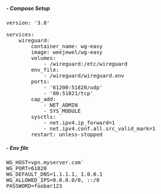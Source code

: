 ##### - Compose Setup

<pre>
version: '3.8'

services:
    wireguard:
        container_name: wg-easy
        image: weejewel/wg-easy
        volumes:
            - /wireguard:/etc/wireguard
        env_file:
            - /wireguard/wireguard.env
        ports:
            - '61200:51820/udp'
            - '80:51821/tcp'
        cap_add:
            - NET_ADMIN
            - SYS_MODULE
        sysctls:
            - net.ipv4.ip_forward=1
            - net.ipv4.conf.all.src_valid_mark=1
        restart: unless-stopped
</pre>

##### - Env file
<pre>
WG_HOST=vpn.myserver.com`
WG_PORT=61820
WG_DEFAULT_DNS=1.1.1.1, 1.0.0.1
WG_ALLOWED_IPS=0.0.0.0/0, ::/0
PASSWORD=foobar123
</pre>
